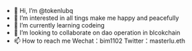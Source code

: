 - 👋 Hi, I’m @tokenlubq
- 👀 I’m interested in all tings make me happy and peacefully
- 🌱 I’m currently learning codeing
- 💞️ I’m looking to collaborate on dao operation in blcokchain
- 📫 How to reach me Wechat：bim1102 Twitter：masterlu.eth

<!---
tokenlubq/tokenlubq is a ✨ special ✨ repository because its `README.md` (this file) appears on your GitHub profile.
You can click the Preview link to take a look at your changes.
--->
